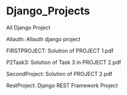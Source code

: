 # Django_Projects

All Django Project

Allauth: Allauth django project

FIRSTPROJECT: Solution of PROJECT 1.pdf

P2Task3: Solution of Task 3 in PROJECT 2.pdf

SecondProject: Solution of PROJECT 2.pdf

RestProject: Django REST Framework Project
